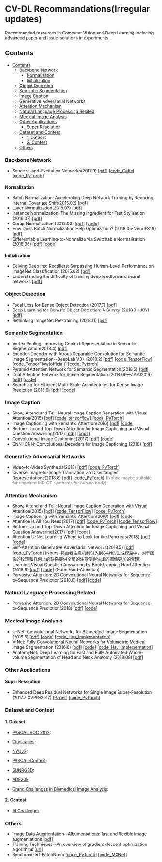 CV-DL Recommandations(Irregular updates)
===
Recommanded resources in Computer Vision and Deep Learning including advanced paper and issue-solutions in experiments. 
## Contents
- [Contents](#contents)
    - [Backbone Network](#backbone-network)
        - [Normalization](#normalization)
        - [Initialization](#initialization)
    - [Object Detection](#object-detection)
    - [Semantic Segmentation](#semantic-segmentation)
    - [Image Caption](#image-caption)
    - [Generative Adversarial Networks](#generative-adversarial-networks)
    - [Attention Mechanism](#attention-mechanism)
    - [Natural Language Processing Related](#natural-language-processing-related)
    - [Medical Image Analysis](#medical-image-analysis)
    - [Other Applications](#other-applications)
        - [Super Resolution](#super-resolution)
    - [Dataset and Contest](#dataset-and-contest)
        - [1. Dataset](#1-dataset)
        - [2. Contest](#2-contest)
    - [Others](#others)
        

### Backbone Network
- Squeeze-and-Excitation Networks(2017.9) [[pdf]](https://arxiv.org/abs/1709.01507) [[code_Caffe]](https://github.com/hujie-frank/SENet) [[code_PyTorch]](https://github.com/moskomule/senet.pytorch)

#### Normalization
- Batch Normalization: Accelerating Deep Network Training by Reducing Internal Covariate Shift(2015.02) [[pdf]](https://arxiv.org/abs/1502.03167)
- Layer Normalization(2016.07) [[pdf]](https://arxiv.org/abs/1607.06450)
- Instance Normalization: The Missing Ingredient for Fast Stylization (2016.07) [[pdf]](https://arxiv.org/abs/1607.08022)
- Group Normalization (2018.03)  [[pdf]](https://arxiv.org/abs/1803.08494) [[code]](https://github.com/shaohua0116/Group-Normalization-Tensorflow)
- How Does Batch Normalization Help Optimization? (2018.05-NeurIPS18) [[pdf]](https://arxiv.org/abs/1805.11604)
- Differentiable Learning-to-Normalize via Switchable Normalization (2018.06) [[pdf]](https://arxiv.org/abs/1806.10779) [[code]](https://github.com/switchablenorms/Switchable-Normalization)

#### Initialization
- Delving Deep into Rectifiers: Surpassing Human-Level Performance on ImageNet Classification (2015.02) [[pdf]](https://arxiv.org/abs/1502.01852)
- Understanding the difficulty of training deep feedforward neural networks [[pdf]](http://proceedings.mlr.press/v9/glorot10a.html)


### Object Detection
- Focal Loss for Dense Object Detection (2017.7) [[pdf]](https://arxiv.org/abs/1708.02002)
- Deep Learning for Generic Object Detection: A Survey (2018.9-IJCV) [[pdf]](https://arxiv.org/abs/1809.02165)
- Rethinking ImageNet Pre-training (2018.11) [[pdf]](https://arxiv.org/abs/1811.08883)


### Semantic Segmentation
- Vortex Pooling: Improving Context Representation in Semantic Segmentation(2018.4) [[pdf]](https://arxiv.org/pdf/1804.06242)
- Encoder-Decoder with Atrous Separable Convolution for Semantic Image Segmentation--DeepLab V3+ (2018.2) [[pdf]](https://arxiv.org/abs/1802.02611) [[code_TensorFlow]](https://github.com/rishizek/tensorflow-deeplab-v3-plus) [[code_TensorFlow(official)]](https://github.com/tensorflow/models/tree/master/research/deeplab) [[code_Pytorch]](https://github.com/jfzhang95/pytorch-deeplab-xception)
- Pyramid Attention Network for Semantic Segmentation(2018.5) [[pdf]](https://arxiv.org/pdf/1805.10180)
- Dual Attention Network for Scene Segmentation (2018.09—AAAI2019) [[pdf]](https://arxiv.org/abs/1809.02983) [[code]](https://github.com/junfu1115/DANet)
- Searching for Efficient Multi-Scale Architectures for Dense Image Prediction (2018.9) [[pdf]](https://arxiv.org/abs/1809.04184) [[code]](https://github.com/tensorflow/models/tree/master/research/deeplab)


### Image Caption
- Show, Attend and Tell: Neural Image Caption Generation with Visual Attention(2015) [[pdf]](https://arxiv.org/abs/1502.03044) [[code_tensorflow]](https://github.com/yunjey/show-attend-and-tell) [[code_PyTorch]](https://github.com/sgrvinod/a-PyTorch-Tutorial-to-Image-Captioning)
- Image Captioning with Semantic Attention(2016) [[pdf]](https://arxiv.org/abs/1603.03925) [[code]](https://github.com/chapternewscu/image-captioning-with-semantic-attention)
- Bottom-Up and Top-Down Attention for Image Captioning and Visual Question Answering(2017) [[pdf]](https://arxiv.org/abs/1707.07998) [[code]](https://github.com/peteanderson80/bottom-up-attention)
- Convolutional Image Captioning(2017) [[pdf]](https://arxiv.org/abs/1711.09151) [[code]](https://github.com/aditya12agd5/convcap)
- CNN+CNN: Convolutional Decoders for Image Captioning (2018) [[pdf]](https://arxiv.org/abs/1805.09019)


### Generative Adversarial Networks
- Video-to-Video Synthesis(2018) [[pdf]](https://arxiv.org/abs/1808.06601) [[code_PyTorch]](https://github.com/NVIDIA/vid2vid)
- Diverse Image-to-Image Translation via Disentangled Representations(2018.8) [[pdf]](https://arxiv.org/abs/1808.00948) [[code_PyTorch]](https://github.com/HsinYingLee/DRIT) <font color=Gray >(Notes: maybe suitable for unpaired MR-CT synthesis for human body)</font>


### Attention Mechanism
- Show, Attend and Tell: Neural Image Caption Generation with Visual Attention(2015) [[pdf]](https://arxiv.org/abs/1502.03044) [[code_TensorFlow]](https://github.com/yunjey/show-attend-and-tell) [[code_PyTorch]](https://github.com/sgrvinod/a-PyTorch-Tutorial-to-Image-Captioning)
- Image Captioning with Semantic Attention(2016) [[pdf]](https://arxiv.org/abs/1603.03925) [[code]](https://github.com/chapternewscu/image-captioning-with-semantic-attention)
- Attention Is All You Need(2017) [[pdf]](https://arxiv.org/abs/1706.03762) [[code_PyTorch]](https://github.com/jadore801120/attention-is-all-you-need-pytorch) [[code_TensorFlow]](https://github.com/Kyubyong/transformer)
- Bottom-Up and Top-Down Attention for Image Captioning and Visual Question Answering(2017) [[pdf]](https://arxiv.org/abs/1707.07998) [[code]](https://github.com/peteanderson80/bottom-up-attention)
- Attention U-Net:Learning Where to Look for the Pancreas(2018) [[pdf]](https://arxiv.org/abs/1804.03999) [[code]](https://github.com/ozan-oktay/Attention-Gated-Networks)
- Self-Attention Generative Adversarial Networks(2018.5) [[pdf]](https://arxiv.org/abs/1805.08318) [[code_PyTorch]](https://github.com/heykeetae/Self-Attention-GAN)
(Notes: 将自我注意机制引入到GAN的生成模型中，对于图像的纹理和几何上的联系提供全局的注意使得生成的图像更加的合理)
- Learning Visual Question Answering by Bootstrapping Hard Attention (2018.8) [[pdf]](https://arxiv.org/abs/1808.00300) [[code]](https://github.com/gnouhp/PyTorch-AdaHAN) (Note: Hard-Attention)
- Pervasive Attention: 2D Convolutional Neural Networks for Sequence-to-Sequence Prediction(2018.8) [[pdf]](https://arxiv.org/abs/1808.03867) [[code]](https://github.com/elbayadm/attn2d)


### Natural Language Processing Related
- Pervasive Attention: 2D Convolutional Neural Networks for Sequence-to-Sequence Prediction(2018) [[pdf]](https://arxiv.org/abs/1808.03867) [[code]](https://github.com/elbayadm/attn2d)


### Medical Image Analysis
- U-Net: Convolutional Networks for Biomedical Image Segmentation (2015.5) [[pdf]](https://arxiv.org/abs/1505.04597) [[code]](https://github.com/milesial/Pytorch-UNet) [[code_Hsu_Implementation]](https://github.com/Hsuxu/carvana-pytorch-uNet)
- V-Net: Fully Convolutional Neural Networks for Volumetric Medical Image Segmentation (2016.6) [[pdf]](https://arxiv.org/abs/1606.04797) [[code]](https://github.com/mattmacy/vnet.pytorch) [[code_Hsu_implementation]](https://github.com/Hsuxu/Magic-VNet)
- AnatomyNet: Deep Learning for Fast and Fully Automated Whole-volume Segmentation of Head and Neck Anatomy (2018.08) [[pdf]](https://arxiv.org/abs/1808.05238)

### Other Applications

#### Super Resolution
- Enhanced Deep Residual Networks for Single Image Super-Resolution (2017.7 CVPR-2017) [[Paper]](https://arxiv.org/abs/1707.02921) [[code_PyTorch]](https://github.com/thstkdgus35/EDSR-PyTorch)


### Dataset and Contest

#### 1. Dataset

- [PASCAL VOC 2012](http://host.robots.ox.ac.uk/pascal/VOC/): 
<!-- The main goal of this challenge is to recognize objects from a number of visual object classes in realistic scenes (i.e. not pre-segmented objects). It is fundamentally a supervised learning learning problem in that a training set of labelled images is provided. -->
- [Cityscapes](https://www.cityscapes-dataset.com/): 
<!-- Large-scale dataset that contains a diverse set of stereo video sequences recorded in street scenes from 50 different cities, with high quality pixel-level annotations of 5 000 frames in addition to a larger set of 20 000 weakly annotated frames. -->
- [NYUv2](https://cs.nyu.edu/~silberman/datasets/nyu_depth_v2.html): 
<!-- The NYU-Depth V2 data set is comprised of video sequences from a variety of indoor scenes as recorded by both the RGB and Depth cameras from the Microsoft Kinect. -->
- [PASCAL-Context](https://cs.stanford.edu/~roozbeh/pascal-context/): 
<!-- This dataset is a set of additional annotations for PASCAL VOC 2010. It goes beyond the original PASCAL semantic segmentation task by providing annotations for the whole scene. The statistics section has a full list of 400+ labels. -->
- [SUNRGBD](http://rgbd.cs.princeton.edu/): 
<!-- Dataset is captured by four different sensors and contains 10,335 RGB-D images, at a similar scale as PASCAL VOC. The whole dataset is densely annotated and includes 146,617 2D polygons and 64,595 3D bounding boxes with accurate object orientations, as well as a 3D room layout and scene category for each image.  -->
- [ADE20k](http://groups.csail.mit.edu/vision/datasets/ADE20K/): 
<!-- ADE20K Dataset contains more than 20K scene-centric images exhaustively annotated with objects and object parts. Specifically, the benchmark is divided into 20K images for training, 2K images for validation, and another batch of held-out images for testing. There are totally 150 semantic categories included for evaluation, which include stuffs like sky, road, grass, and discrete objects like person, car, bed. Note that there are non-uniform distribution of objects occuring in the images, mimicking a more natural object occurrence in daily scene. -->
- [Grand Challenges in Biomedical Image Analysis](https://grand-challenge.org): 
<!-- Grand Challenges in Biomedical Image Analysis -->


#### 2. Contest
- [AI Challenger](https://challenger.ai/)

### Others
- Image Data Augmentation--Albumentations: fast and flexible image augmentations [[pdf]](https://arxiv.org/abs/1809.06839)
- Training Techniques--An overview of gradient descent optimization algorithms [[url]](http://ruder.io/optimizing-gradient-descent/index.html)
- Synchronized-BatchNorm [[code_PyTorch]](https://github.com/vacancy/Synchronized-BatchNorm-PyTorch) [[code_MXNet]](https://github.com/zhanghang1989/MXNet-Gluon-SyncBN)
